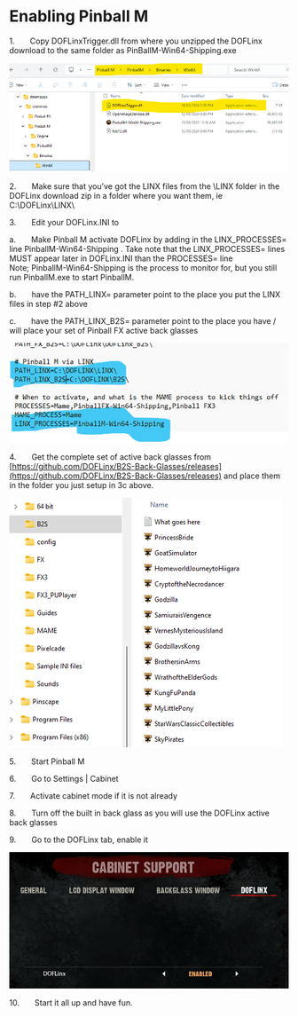 # Enabling Pinball M


1.       Copy DOFLinxTrigger.dll from where you unzipped the DOFLinx download to the same folder as PinBallM-Win64-Shipping.exe

![](../img/media/PinballM_DLL_Location.png)

2.       Make sure that you’ve got the LINX files from the \\LINX folder in the DOFLinx download zip in a folder where you want them, ie C:\\DOFLinx\\LINX\\

3.       Edit your DOFLinx.INI to

a.       Make Pinball M activate DOFLinx by adding in the LINX_PROCESSES= line PinballM-Win64-Shipping . Take note that the LINX_PROCESSES= lines MUST appear later in DOFLinx.INI than the PROCESSES= line  
Note; PinballM-Win64-Shipping is the process to monitor for, but you still run PinballM.exe to start PinballM.
 
b.       have the PATH\_LINX= parameter point to the place you put the LINX files in step #2 above

c.       have the PATH\_LINX\_B2S= parameter point to the place you have / will place your set of Pinball FX active back glasses  
  
![](../img/media/PinballM_DOFLInxINI.png)
  

4.       Get the complete set of active back glasses from [https://github.com/DOFLinx/B2S-Back-Glasses/releases](https://github.com/DOFLinx/B2S-Back-Glasses/releases) and place them in the folder you just setup in 3c above.  
  
![](../img/media/PinballFX_03.png)
  

5.       Start Pinball M

6.       Go to Settings | Cabinet

7.       Activate cabinet mode if it is not already

8.       Turn off the built in back glass as you will use the DOFLinx active back glasses

9.       Go to the DOFLinx tab, enable it

![](../img/media/Pinball_M_DOFLinx_Enabled.png)

10.       Start it all up and have fun.

